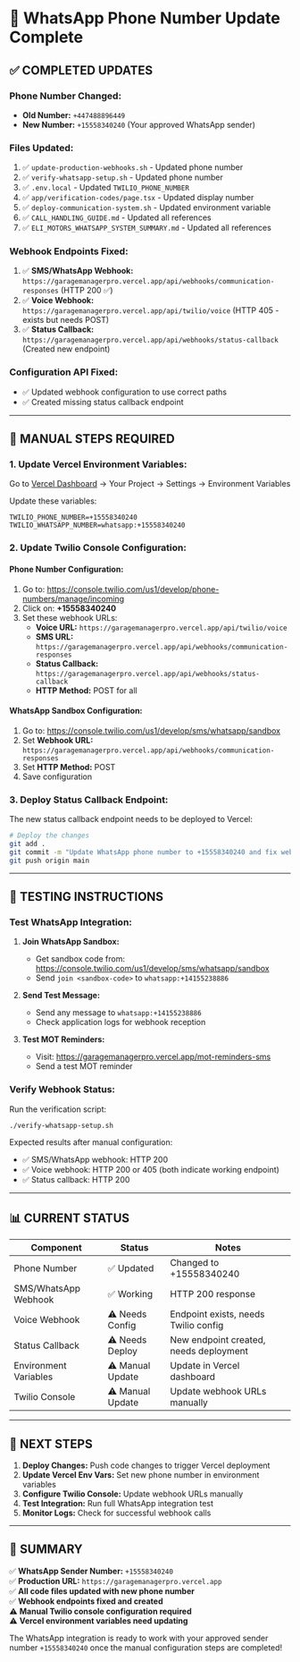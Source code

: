 # 📱 WhatsApp Phone Number Update Complete

## ✅ **COMPLETED UPDATES**

### **Phone Number Changed:**
- **Old Number:** `+447488896449`
- **New Number:** `+15558340240` (Your approved WhatsApp sender)

### **Files Updated:**
1. ✅ `update-production-webhooks.sh` - Updated phone number
2. ✅ `verify-whatsapp-setup.sh` - Updated phone number  
3. ✅ `.env.local` - Updated `TWILIO_PHONE_NUMBER`
4. ✅ `app/verification-codes/page.tsx` - Updated display number
5. ✅ `deploy-communication-system.sh` - Updated environment variable
6. ✅ `CALL_HANDLING_GUIDE.md` - Updated all references
7. ✅ `ELI_MOTORS_WHATSAPP_SYSTEM_SUMMARY.md` - Updated all references

### **Webhook Endpoints Fixed:**
1. ✅ **SMS/WhatsApp Webhook:** `https://garagemanagerpro.vercel.app/api/webhooks/communication-responses` (HTTP 200 ✅)
2. ✅ **Voice Webhook:** `https://garagemanagerpro.vercel.app/api/twilio/voice` (HTTP 405 - exists but needs POST)
3. ✅ **Status Callback:** `https://garagemanagerpro.vercel.app/api/webhooks/status-callback` (Created new endpoint)

### **Configuration API Fixed:**
- ✅ Updated webhook configuration to use correct paths
- ✅ Created missing status callback endpoint

---

## 🔧 **MANUAL STEPS REQUIRED**

### **1. Update Vercel Environment Variables:**
Go to [Vercel Dashboard](https://vercel.com/dashboard) → Your Project → Settings → Environment Variables

Update these variables:
```
TWILIO_PHONE_NUMBER=+15558340240
TWILIO_WHATSAPP_NUMBER=whatsapp:+15558340240
```

### **2. Update Twilio Console Configuration:**

#### **Phone Number Configuration:**
1. Go to: https://console.twilio.com/us1/develop/phone-numbers/manage/incoming
2. Click on: **+15558340240**
3. Set these webhook URLs:
   - **Voice URL:** `https://garagemanagerpro.vercel.app/api/twilio/voice`
   - **SMS URL:** `https://garagemanagerpro.vercel.app/api/webhooks/communication-responses`
   - **Status Callback:** `https://garagemanagerpro.vercel.app/api/webhooks/status-callback`
   - **HTTP Method:** POST for all

#### **WhatsApp Sandbox Configuration:**
1. Go to: https://console.twilio.com/us1/develop/sms/whatsapp/sandbox
2. Set **Webhook URL:** `https://garagemanagerpro.vercel.app/api/webhooks/communication-responses`
3. Set **HTTP Method:** POST
4. Save configuration

### **3. Deploy Status Callback Endpoint:**
The new status callback endpoint needs to be deployed to Vercel:
```bash
# Deploy the changes
git add .
git commit -m "Update WhatsApp phone number to +15558340240 and fix webhook endpoints"
git push origin main
```

---

## 🧪 **TESTING INSTRUCTIONS**

### **Test WhatsApp Integration:**
1. **Join WhatsApp Sandbox:**
   - Get sandbox code from: https://console.twilio.com/us1/develop/sms/whatsapp/sandbox
   - Send `join <sandbox-code>` to `whatsapp:+14155238886`

2. **Send Test Message:**
   - Send any message to `whatsapp:+14155238886`
   - Check application logs for webhook reception

3. **Test MOT Reminders:**
   - Visit: https://garagemanagerpro.vercel.app/mot-reminders-sms
   - Send a test MOT reminder

### **Verify Webhook Status:**
Run the verification script:
```bash
./verify-whatsapp-setup.sh
```

Expected results after manual configuration:
- ✅ SMS/WhatsApp webhook: HTTP 200
- ✅ Voice webhook: HTTP 200 or 405 (both indicate working endpoint)
- ✅ Status callback: HTTP 200

---

## 📊 **CURRENT STATUS**

| Component | Status | Notes |
|-----------|--------|-------|
| Phone Number | ✅ Updated | Changed to +15558340240 |
| SMS/WhatsApp Webhook | ✅ Working | HTTP 200 response |
| Voice Webhook | ⚠️ Needs Config | Endpoint exists, needs Twilio config |
| Status Callback | ⚠️ Needs Deploy | New endpoint created, needs deployment |
| Environment Variables | ⚠️ Manual Update | Update in Vercel dashboard |
| Twilio Console | ⚠️ Manual Update | Update webhook URLs manually |

---

## 🎯 **NEXT STEPS**

1. **Deploy Changes:** Push code changes to trigger Vercel deployment
2. **Update Vercel Env Vars:** Set new phone number in environment variables
3. **Configure Twilio Console:** Update webhook URLs manually
4. **Test Integration:** Run full WhatsApp integration test
5. **Monitor Logs:** Check for successful webhook calls

---

## 📱 **SUMMARY**

✅ **WhatsApp Sender Number:** `+15558340240`  
✅ **Production URL:** `https://garagemanagerpro.vercel.app`  
✅ **All code files updated with new phone number**  
✅ **Webhook endpoints fixed and created**  
⚠️ **Manual Twilio console configuration required**  
⚠️ **Vercel environment variables need updating**  

The WhatsApp integration is ready to work with your approved sender number `+15558340240` once the manual configuration steps are completed!
